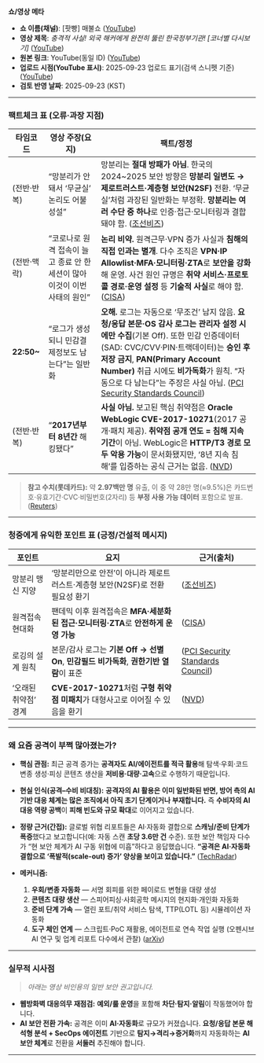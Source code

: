 **쇼/영상 메타**

* **쇼 이름(채널)**: \[팟빵] 매불쇼 ([YouTube][1])
* **영상 제목**: *충격적 사실! 외국 해커에게 완전히 뚫린 한국정부기관! \[코너별 다시보기]* ([YouTube][2])
* **원본 링크**: YouTube(동일 ID) ([YouTube][2])
* **업로드 시점(YouTube 표시)**: 2025-09-23 업로드 표기(검색 스니펫 기준) ([YouTube][2])
* **검토 반영 날짜**: 2025-09-23 (KST)

---

### 팩트체크 표 (오류·과장 지점)

| 타임코드        | 영상 주장(요지)                                    | 팩트/정정                                                                                                                                                                                                                                                |
| ----------- | -------------------------------------------- | ---------------------------------------------------------------------------------------------------------------------------------------------------------------------------------------------------------------------------------------------------- |
| (전반·반복)     | “망분리가 안 돼서 ‘무균실’ 논리도 어불성설”                   | 망분리는 **절대 방패가 아님**. 한국의 2024\~2025 보안 방향은 **망분리 일변도 → 제로트러스트·계층형 보안(N2SF)** 전환. ‘무균실’처럼 과장된 일반화는 부정확. **망분리는 여러 수단 중 하나**로 인증·접근·모니터링과 결합돼야 함. ([조선비즈][3]) |
| (전반·맥락)     | “코로나로 원격 접속이 늘고 종료 안 한 세션이 많아 이것이 이번 사태의 원인” | **논리 비약.** 원격근무·VPN 증가 사실과 **침해의 직접 인과는 별개**. 다수 조직은 **VPN·IP Allowlist·MFA·모니터링·ZTA**로 **보안을 강화**해 운영. 사건 원인 규명은 **취약 서비스·프로토콜 경로·운영 설정** 등 **기술적 사실**로 해야 함. ([CISA][4]) |
| **22:50\~** | “로그가 생성되니 민감결제정보도 남는다”는 일반화                  | **오해.** 로그는 자동으로 ‘무조건’ 남지 않음. **요청/응답 본문·OS 감사 로그는 관리자 설정 시에만 수집**(기본 Off). 또한 민감 인증데이터(SAD: CVC/CVV·PIN·트랙데이터)는 **승인 후 저장 금지**, **PAN(Primary Account Number)** 취급 시에도 **비가독화**가 원칙. “자동으로 다 남는다”는 주장은 사실 아님. ([PCI Security Standards Council][5]) |
| (전반·반복)     | “**2017년부터 8년간** 해킹됐다”                       | **사실 아님.** 보고된 핵심 취약점은 **Oracle WebLogic CVE-2017-10271**(2017 공개·패치 제공). **취약점 공개 연도 = 침해 지속 기간**이 아님. WebLogic은 **HTTP/T3 경로 모두 악용 가능**이 문서화됐지만, ‘8년 지속 침해’를 입증하는 공식 근거는 없음. ([NVD][7]) |

> **참고 수치(롯데카드):** 약 **2.97백만 명** 유출, 이 중 약 28만 명(≈9.5%)은 카드번호·유효기간·CVC·비밀번호(2자리) 등 **부정 사용 가능 데이터** 포함으로 발표. ([Reuters][8])

---

### 청중에게 유익한 포인트 표 (긍정/건설적 메시지)

| 포인트          | 요지                                                           | 근거(출처)                                |
| ------------ | ------------------------------------------------------------ | ------------------------------------- |
| 망분리 맹신 지양    | ‘망분리만으로 안전’이 아니라 제로트러스트·계층형 보안(N2SF)로 전환 필요성 환기              | ([조선비즈][3])                           |
| 원격접속 현대화     | 팬데믹 이후 원격접속은 **MFA·세분화된 접근·모니터링·ZTA**로 **안전하게 운영 가능**        | ([CISA][4])                           |
| 로깅의 설계 원칙    | 본문/감사 로그는 **기본 Off → 선별 On**, **민감필드 비가독화**, **권한기반 열람**이 표준 | ([PCI Security Standards Council][6]) |
| ‘오래된 취약점’ 경계 | **CVE-2017-10271**처럼 **구형 취약점 미패치**가 대형사고로 이어질 수 있음을 환기      | ([NVD][7])                            |

---

### 왜 요즘 공격이 부쩍 많아졌는가?

* **핵심 관점:** 최근 공격 증가는 **공격자도 AI/에이전트를 적극 활용**해 탐색·우회·코드 변종 생성·피싱 콘텐츠 생산을 **저비용·대량·고속**으로 수행하기 때문입니다.
* **현실 인식(공격–수비 비대칭):** **공격자의 AI 활용은 이미 일반화된 반면, 방어 측의 AI 기반 대응 체계는 많은 조직에서 아직 초기 단계이거나 부재합니다.** 즉 **수비자의 AI 대응 역량 공백**이 **피해 빈도와 규모 확대**로 이어지고 있습니다.
* **정량 근거(간접):** 글로벌 위협 리포트들은 AI·자동화 결합으로 **스캐닝/준비 단계가 폭증**했다고 보고합니다(예: 자동 스캔 **초당 3.6만 건** 수준). 또한 보안 책임자 다수가 “현 보안 체계가 AI 구동 위협에 미흡”하다고 응답했습니다. **“공격은 AI·자동화 결합으로 ‘폭발적(scale-out) 증가’ 양상을 보이고 있습니다.”** ([TechRadar][9])
* **메커니즘:**

  1. **우회/변종 자동화** — 서명 회피를 위한 페이로드 변형을 대량 생성
  2. **콘텐츠 대량 생산** — 스피어피싱·사회공학 메시지의 현지화·개인화 자동화
  3. **준비 단계 가속** — 열린 포트/취약 서비스 탐색, TTP(LOTL 등) 시뮬레이션 자동화
  4. **도구 체인 연계** — 스크립트·PoC 재활용, 에이전트로 연속 작업 실행
     (오펜시브 AI 연구 및 업계 리포트 다수에서 관찰) ([arXiv][10])

---

### 실무적 시사점

> *아래는 영상 비인용의 일반 보안 권고입니다.*

* **웹방화벽 대응의무 재점검:** **예외/룰 운영**을 포함해 **차단·탐지·알림**이 작동했어야 합니다.  
* **AI 보안 전환 가속:** 공격은 이미 **AI·자동화**로 규모가 커졌습니다. **요청/응답 본문 해석형 분석 + SecOps 에이전트** 기반으로 **탐지→격리→증거화**까지 자동화하는 **AI 보안 체계**로 전환을 **서둘러** 추진해야 합니다.

---

[1]: https://www.youtube.com/%40maebulshow "팟빵 매불쇼"
[2]: https://www.youtube.com/watch?v=4XwhXsUVHN0 "충격적 사실! 외국 해커에게 완전히 뚫린 한국정부기관! [코너별 ...]"
[3]: https://biz.chosun.com/en/en-it/2025/09/10/B7VVFIDGLZG5BDBNJWBGGXYSIM/ "South Korea overhauls network security with tiered N2SF ..."
[4]: https://www.cisa.gov/sites/default/files/2023-12/CISA%20TIC%203.0%20Remote%20User%20Use%20Case_508c.pdf "Trusted Internet Connections 3.0 – Remote User Use Case (Dec 2023)"
[5]: https://www.pcisecuritystandards.org/faq/articles/Frequently_Asked_Question/for-pci-dss-why-is-storage-of-sensitive-authentication-data-sad-after-authorization-not-permitted-even-when-there-are-no-primary-account-numbers-pans-in-an-environment/ "Sensitive authentication data (SAD) – storage after authorization is not permitted"
[6]: https://www.pcisecuritystandards.org/document_library/ "PCI DSS Document Library (v4.x)"
[7]: https://nvd.nist.gov/vuln/detail/cve-2017-10271 "CVE-2017-10271 Detail – NVD"
[8]: https://www.reuters.com/sustainability/boards-policy-regulation/mbk-controlled-lotte-card-says-personal-data-nearly-3-million-customers-leaked-2025-09-18/ "MBK-controlled Lotte Card says personal data of nearly 3 ..."
[9]: https://www.techradar.com/pro/security/ai-powering-a-dramatic-surge-in-cyberthreats-as-automated-scans-hit-36-000-per-second "AI powering a 'dramatic surge' in cyberthreats as automated scans hit 36,000 per second"
[10]: https://arxiv.org/html/2410.03566v1 "A Survey on Offensive AI Within Cybersecurity"

